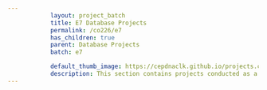 ```yaml
---
            layout: project_batch
            title: E7 Database Projects
            permalink: /co226/e7
            has_children: true
            parent: Database Projects
            batch: e7

            default_thumb_image: https://cepdnaclk.github.io/projects.ce.pdn.ac.lk/data/categories/co226/thumbnail.jpg
            description: This section contains projects conducted as a partial requirement to complete the course CO226 - Database Systems. Usually, these projects are conducted by groups of 3 students. The course focuses on database systems and students are required to develop a database management system for the project
---
```

